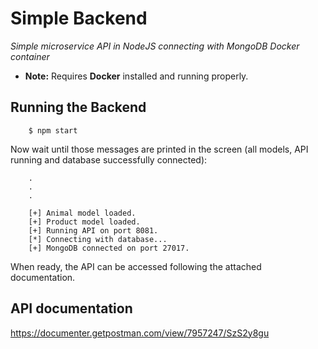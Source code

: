 # Simple Backend

_Simple microservice API in NodeJS connecting with MongoDB Docker container_

-   **Note:** Requires **Docker** installed and running properly.

## Running the Backend

```
    $ npm start
```

Now wait until those messages are printed in the screen (all models, API running and database successfully connected):

```
    .
    .
    .

    [+] Animal model loaded.
    [+] Product model loaded.
    [+] Running API on port 8081.
    [*] Connecting with database...
    [+] MongoDB connected on port 27017.
```

When ready, the API can be accessed following the attached documentation.

## API documentation

https://documenter.getpostman.com/view/7957247/SzS2y8gu
